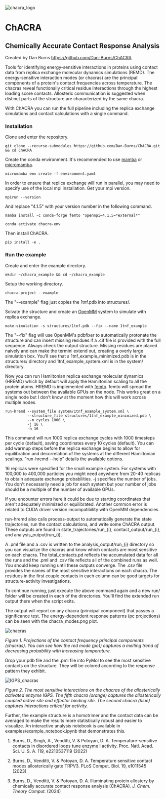 ![chacra_logo](https://github.com/Dan-Burns/ChACRA/assets/58605062/a030ffbb-0a97-4b33-a968-fab2ec7dbee9)

# ChACRA


## **Ch**emically **A**ccurate **C**ontact **R**esponse **A**nalysis

Created by Dan Burns
https://github.com/Dan-Burns/ChACRA


Tools for identifying energy-sensitive interactions in proteins using contact data from replica exchange molecular dynamics simulations (REMD). The energy-sensitive interaction modes (or chacras) are the principal components of a protein's contact frequencies across temperature. The chacras reveal functionally critical residue interactions through the highest loading score contacts. Allosteric communication is suggested when distinct parts of the structure are characterized by the same chacra.

With ChACRA you can run the full pipeline including the replica exchange simulations and contact calculations with a single command. 

### Installation

Clone and enter the repository.

```
git clone --recurse-submodules https://github.com/Dan-Burns/ChACRA.git && cd ChACRA
```

Create the conda environment. It's recommended to use [mamba](https://mamba.readthedocs.io/en/latest/installation/mamba-installation.html) or [micromamba](https://mamba.readthedocs.io/en/latest/installation/micromamba-installation.html).
```
micromamba env create -f environment.yaml 
```

In order to ensure that replica exchange will run in parallel, you may need to specify use of the local mpi installation. Get your mpi version.

```
mpirun --version
```

And replace "4.1.5" with your version number in the following command.

```
mamba install -c conda-forge femto "openmpi=4.1.5=*external*"
```

```
conda activate chacra-env
```

Then install ChACRA.
```
pip install -e .
```

### Run the example

Create and enter the example directory.

```
mkdir ~/chacra_example && cd ~/chacra_example
```

Setup the working directory.

```
chacra-project --example
```
The "--example" flag just copies the 1tnf.pdb into structures/. 

Solvate the structure and create an [OpenMM](https://github.com/openmm) system to simulate with replica exchange.
```
make-simulation -s structures/1tnf.pdb --fix --name 1tnf_example
```
The "--fix" flag will use OpenMM's pdbfixer to automatically protonate the structure and can insert missing residues if a .cif file is provided with the full sequence. Always check the output structure. Missing residues are placed naively and can make the termini extend out, creating a overly large simulation box. You'll see that a 1tnf_example_minimized.pdb is in the structures/ directory and 1tnf_example_system.xml is in the system/ directory.

Now you can run Hamiltonian replica exchange molecular dynamics (HREMD) which by default will apply the Hamiltonian scaling to all the protein atoms. HREMD is implemented with [femto](https://github.com/Psivant/femto). femto will spread the systems out between the available GPUs on the node. This works great on a single node but I don't know at the moment how this will work across multiple nodes.

```
run-hremd --system_file system/1tnf_example_system.xml \
          --structure_file structures/1tnf_example_minimized.pdb \
          --n_cycles 1000 \
          -j 16 \
          -n 16          
```
This command will run 1000 replica exchange cycles with 1000 timesteps per cycle (default), saving coordinates every 10 cycles (default). You can add warmup steps before the replica exchange begins to allow for equilibration and decorrelation of the systems at the different Hamiltonian scalings. "run-hremd --help" details the available options.

16 replicas were specified for the small example system. For systems with 100,000 to 400,000 particles you might need anywhere from 20-40 replicas to obtain adequate exchange probabilities. -j specifies the number of jobs. You don't necessarily need a job for each system but your number of jobs should be a multiple of the number of available GPUs.

If you encounter errors here it could be due to starting coordinates that aren't adequately minimized or equilibrated. 
Another common error is related to CUDA driver version incompatibility with OpenMM dependencies.

run-hremd also calls process-output to automatically generate the state trajectories, run the contact calculations, and write some ChACRA output. These outputs are found in state_trajectories/run_{i}, contact_output/run_{i}, and analysis_output/run_{i}. 

A .pml file and a .csv is written to the analysis_output/run_{i} directory so you can visualize the chacras and know which contacts are most sensitive on each chacra. The total_contacts.pd reflects the  accumulated data for all the runs and the .pml and .csv file reflects all of the combined runs as well. You should keep running until these outputs converge. The .csv file provides the names of the most sensitive interactions on each chacra. The residues in the first couple contacts in each column can be good targets for structure-activity investigations.

To continue running, just execute the above command again and a new run/ folder will be created in each of the directories. You'll find the extended run output there when the script exits.

The output will report on any chacra (principal component) that passes a significance test. The energy-dependent response patterns (pc projections) can be seen with the chacra_modes.png plot. 

![chacras](https://github.com/Dan-Burns/ChACRA/assets/58605062/00a98056-bd79-4a3f-95ec-656688838301)

*Figure 1. Projections of the contact frequency principal components (chacras). You can see how the red mode (pc1) captures a melting trend of decreasing probability with increasing temperature.*

Drop your pdb file and the .pml file into PyMol to see the most sensitive contacts on the structure. They will be colored according to the response pattern they exhibit.

![IGPS_chacras](https://github.com/Dan-Burns/ChACRA/assets/58605062/a8eb2448-26e5-48e6-a421-6b4cc798ac33)

*Figure 2. The most sensitive interactions on the chacras of the allosterically activated enzyme IGPS. The fifth chacra (orange) captures the allosterically coupled active site and effector binding site. The second chacra (blue) captures interactions critical for activity.*

Further, the example structure is a homotrimer and the contact data can be averaged to make the results more statistically robust and easier to visualize. An interactive analysis notebook is available in examples/example_notebook.ipynb that demonstrates this.


1. Burns, D., Singh, A., Venditti, V. & Potoyan, D. A. Temperature-sensitive contacts in disordered loops tune enzyme I activity. Proc. Natl. Acad. Sci. U. S. A. 119, e2210537119 (2022)

2. Burns, D., Venditti, V. & Potoyan, D. A. Temperature sensitive contact modes allosterically gate TRPV3. PLoS Comput. Biol. 19, e1011545 (2023)

3. Burns, D., Venditti, V. &#38; Potoyan, D. A. Illuminating protein allostery by chemically accurate contact response analysis (ChACRA). <i>J. Chem. Theory Comput.</i> (2024)

